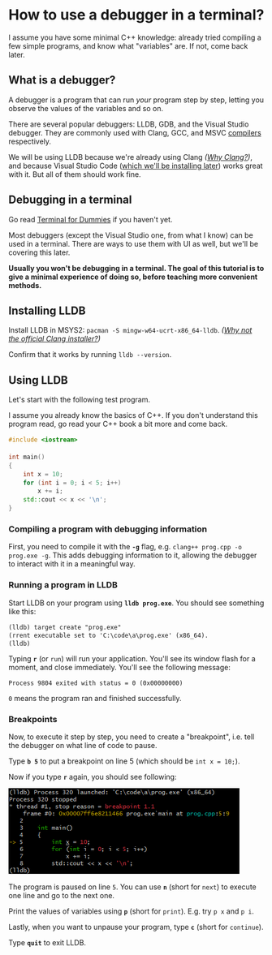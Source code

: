 # How to use a debugger in a terminal?

I assume you have some minimal C++ knowledge: already tried compiling a few simple programs, and know what "variables" are. If not, come back later.

## What is a debugger?

A debugger is a program that can run *your* program step by step, letting you observe the values of the variables and so on.

There are several popular debuggers: LLDB, GDB, and the Visual Studio debugger. They are commonly used with Clang, GCC, and MSVC [compilers](/installing_toolchain.md#what-is-a-compiler) respectively.

We will be using LLDB because we're already using Clang *([Why Clang?](/choosing_compiler_and_more.md))*, and because Visual Studio Code ([which we'll be installing later](/installing_ide.md)) works great with it. But all of them should work fine.

## Debugging in a terminal

Go read [Terminal for Dummies](/terminal_for_dummies.md) if you haven't yet.

Most debuggers (except the Visual Studio one, from what I know) can be used in a terminal. There are ways to use them with UI as well, but we'll be covering this later.

**Usually you won't be debugging in a terminal. The goal of this tutorial is to give a minimal experience of doing so, before teaching more convenient methods.**

## Installing LLDB

Install LLDB in MSYS2: `pacman -S mingw-w64-ucrt-x86_64-lldb`. *([Why not the official Clang installer?](/why_not_official_clang_installer.md))*

Confirm that it works by running `lldb --version`.

## Using LLDB

Let's start with the following test program.

I assume you already know the basics of C++. If you don't understand this program read, go read your C++ book a bit more and come back.

```cpp
#include <iostream>

int main()
{
    int x = 10;
    for (int i = 0; i < 5; i++)
        x += i;
    std::cout << x << '\n';
}
```

### Compiling a program with debugging information

First, you need to compile it with the **`-g`** flag, e.g. `clang++ prog.cpp -o prog.exe -g`. This adds debugging information to it, allowing the debugger to interact with it in a meaningful way.

### Running a program in LLDB

Start LLDB on your program using **`lldb prog.exe`**. You should see something like this:
```
(lldb) target create "prog.exe"
(rrent executable set to 'C:\code\a\prog.exe' (x86_64).
(lldb)
```

Typing **`r`** (or `run`) will run your application. You'll see its window flash for a moment, and close immediately. You'll see the following message:
```
Process 9804 exited with status = 0 (0x00000000)
```
`0` means the program ran and finished successfully.

### Breakpoints

Now, to execute it step by step, you need to create a "breakpoint", i.e. tell the debugger on what line of code to pause.

Type **`b 5`** to put a breakpoint on line 5 (which should be `int x = 10;`).

Now if you type **`r`** again, you should see following:

[![lldb in action](/images/lldb_in_action.png)](/images/lldb_in_action.png)

The program is paused on line `5`. You can use **`n`** (short for `next`) to execute one line and go to the next one.

Print the values of variables using **`p`** (short for `print`). E.g. try `p x` and `p i`.

Lastly, when you want to unpause your program, type **`c`** (short for `continue`).

Type **`quit`** to exit LLDB.
